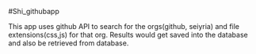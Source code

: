 #Shi_githubapp

This app uses github API to search for the orgs(github, seiyria) and file extensions(css,js) for that org. 
Results would get saved into the database and also be retrieved from database.
